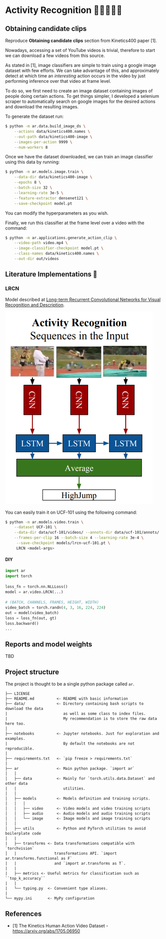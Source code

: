 # Activity Recognition 🏊🏼‍♀️💃🏼

## Obtaining candidate clips

Reproduce **Obtaining candidate clips** section from Kinetics400 paper [1].

Nowadays, accessing a set of YouTube videos is trivial, therefore to start
we can download a few videos from this source.

As stated in [1], image classifiers are simple to train using a google image
dataset with few efforts. We can take advantage of this, and approximately
detect at which time an *interesting* action occurs in the video by just 
performing inference over that video at frame level. 

To do so, we first need to create an image dataset containing images of people
doing certain actions. To get things simpler, I developed a selenium scraper 
to automatically search on google images for the desired actions and 
download the resulting images.

To generate the dataset run: 

```bash
$ python -m ar.data.build_image_ds \
    --actions data/kinetics400.names \
    --out-path data/kinetics400-image \
    --images-per-action 9999 \
    --num-workers 8
```

Once we have the dataset downloaded, we can train an image classifier using this
data by running:

```bash
$ python -m ar.models.image.train \
    --data-dir data/kinetics400-image \
    --epochs 8 \
    --batch-size 32 \
    --learning-rate 3e-5 \
    --feature-extractor densenet121 \
    --save-checkpoint model.pt
```

You can modify the hyperparameters as you wish.

Finally, we run this classifier at the frame level over a video with the 
command:

```bash
$ python -m ar.applications.generate_action_clip \
    --video-path video.mp4 \
    --image-classifier-checkpoint model.pt \
    --class-names data/kinetics400.names \
    --out-dir out/videos
```

## Literature Implementations 📔

### LRCN

Model described at [Long-term Recurrent Convolutional Networks for Visual 
Recognition and Description](https://arxiv.org/pdf/1411.4389.pdf).

![](images/ar-lrcn.png)

You can easily train it on UCF-101 using the following command:

```bash
$ python -m ar.models.video.train \
    --dataset UCF-101 \
    --data-dir data/ucf-101/videos/ --annots-dir data/ucf-101/annots/  \
    --frames-per-clip 16 --batch-size 4 --learning-rate 3e-4 \
     --save-checkpoint models/lrcn-ucf-101.pt \
     LRCN <model-args>
```

#### DIY

```python
import ar
import torch

loss_fn = torch.nn.NLLLoss()
model = ar.video.LRCN(...)

# (BATCH, CHANNELS, FRAMES, HEIGHT, WIDTH)
video_batch = torch.randn(4, 3, 16, 224, 224)
out = model(video_batch)
loss = loss_fn(out, gt)
loss.backward()
...
```

## Reports and model weights

TBD

## Project structure

The project is thought to be a single python package called `ar`.

```
├── LICENSE
├── README.md          <- README with basic information
├── data/              <- Directory containing bash scripts to download the data 
|                         as well as some class to index files. 
|                         My recommendation is to store the raw data here too.
│
├── notebooks          <- Jupyter notebooks. Just for exploration and examples. 
|                         By default the notebooks are not reproducible.
│
├── requirements.txt   <- `pip freeze > requirements.txt`
│
├── ar                 <- Main python package. `import ar`
│   │
│   ├── data           <- Mainly for `torch.utils.data.Dataset` and other data
|   |                     utilities.
│   │
│   ├── models         <- Models definition and training scripts.
│   │   │                 
│   │   ├── video      <- Video models and video training scripts
│   │   ├── audio      <- Audio models and audio training scripts
│   │   └── image      <- Image models and image training scripts
│   │
│   ├── utils          <- Python and PyTorch utilities to avoid boilerplate code
│   |
|   ├── transforms <- Data transformations compatible with `torchvision`
│   |                 transformations API. `import ar.transforms.functional as F`
|   |                 and `import ar.transforms as T`.
|   |
|   ├── metrics <- Useful metrics for classification such as ``top_k_accuracy``
|   |
|   └── typing.py  <- Convenient type aliases.
|
└── mypy.ini       <- MyPy configuration
```


## References

- [1] The Kinetics Human Action Video Dataset - https://arxiv.org/abs/1705.06950
